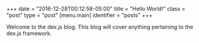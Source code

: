 +++
date = "2016-12-28T00:12:58-05:00"
title = "Hello World!"
class = "post"
type = "post"
[menu.main]
  identifier = "posts"
+++

Welcome to the dex.js blog.  This blog will cover anything pertaining to the dex.js
framework.